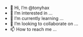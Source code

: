 - 👋 Hi, I’m @tonyhax
- 👀 I’m interested in ...
- 🌱 I’m currently learning ...
- 💞️ I’m looking to collaborate on ...
- 📫 How to reach me ...

<!---
tonyhax/tonyhax is a ✨ special ✨ repository because its `README.md` (this file) appears on your GitHub profile.
You can click the Preview link to take a look at your changes.
--->
